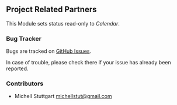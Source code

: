 ## Project Related Partners

This Module sets status read-only to *Calendar*.

### Bug Tracker

Bugs are tracked on [GitHub Issues](https://github.com/multidadosti-erp/multidadosti-addons/issues).

In case of trouble, please check there if your issue has already been reported.

### Contributors

* Michell Stuttgart <michellstut@gmail.com>
